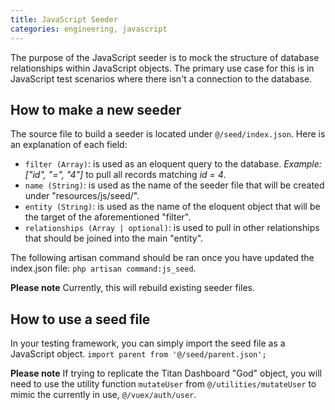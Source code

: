 ```yaml
---
title: JavaScript Seeder
categories: engineering, javascript
---
```

The purpose of the JavaScript seeder is to mock the structure of database relationships within JavaScript objects. The primary use case for this is in JavaScript test scenarios where there isn't a connection to the database.

## How to make a new seeder

The source file to build a seeder is located under `@/seed/index.json`. Here is an explanation of each field:

- `filter (Array)`: is used as an eloquent query to the database. _Example: ["id", "=", "4"]_ to pull all records matching _id = 4_.
- `name (String)`: is used as the name of the seeder file that will be created under "resources/js/seed/".
- `entity (String)`: is used as the name of the eloquent object that will be the target of the aforementioned "filter".
- `relationships (Array | optional)`: is used to pull in other relationships that should be joined into the main "entity".

The following artisan command should be ran once you have updated the index.json file: `php artisan command:js_seed`.

**Please note** Currently, this will rebuild existing seeder files.

## How to use a seed file

In your testing framework, you can simply import the seed file as a JavaScript object. `import parent from '@/seed/parent.json';`

**Please note** If trying to replicate the Titan Dashboard "God" object, you will need to use the utility function `mutateUser` from `@/utilities/mutateUser` to mimic the currently in use, `@/vuex/auth/user`.
